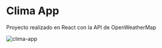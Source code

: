 # Clima App

Proyecto realizado en React con la API de OpenWeatherMap

![clima-app](https://imagizer.imageshack.com/img924/7153/6pKbiJ.jpg)
